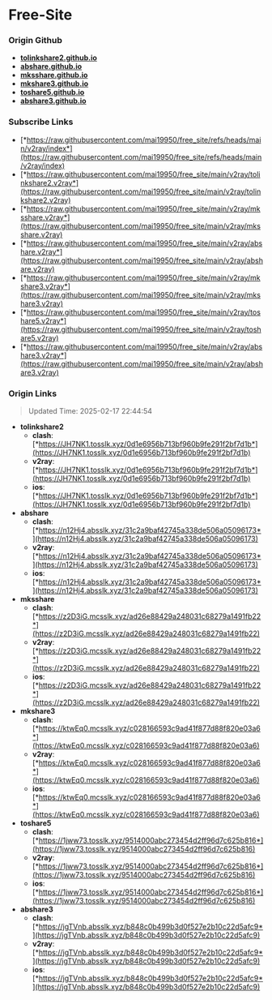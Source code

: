 # Free-Site

### Origin Github

- [**tolinkshare2.github.io**](https://github.com/tolinkshare2/tolinkshare2.github.io)
- [**abshare.github.io**](https://github.com/abshare/abshare.github.io)
- [**mksshare.github.io**](https://github.com/mksshare/mksshare.github.io)
- [**mkshare3.github.io**](https://github.com/mkshare3/mkshare3.github.io)
- [**toshare5.github.io**](https://github.com/toshare5/toshare5.github.io)
- [**abshare3.github.io**](https://github.com/abshare3/abshare3.github.io)

### Subscribe Links

- [*https://raw.githubusercontent.com/mai19950/free_site/refs/heads/main/v2ray/index*](https://raw.githubusercontent.com/mai19950/free_site/refs/heads/main/v2ray/index)
- [*https://raw.githubusercontent.com/mai19950/free_site/main/v2ray/tolinkshare2.v2ray*](https://raw.githubusercontent.com/mai19950/free_site/main/v2ray/tolinkshare2.v2ray)
- [*https://raw.githubusercontent.com/mai19950/free_site/main/v2ray/mksshare.v2ray*](https://raw.githubusercontent.com/mai19950/free_site/main/v2ray/mksshare.v2ray)
- [*https://raw.githubusercontent.com/mai19950/free_site/main/v2ray/abshare.v2ray*](https://raw.githubusercontent.com/mai19950/free_site/main/v2ray/abshare.v2ray)
- [*https://raw.githubusercontent.com/mai19950/free_site/main/v2ray/mkshare3.v2ray*](https://raw.githubusercontent.com/mai19950/free_site/main/v2ray/mkshare3.v2ray)
- [*https://raw.githubusercontent.com/mai19950/free_site/main/v2ray/toshare5.v2ray*](https://raw.githubusercontent.com/mai19950/free_site/main/v2ray/toshare5.v2ray)
- [*https://raw.githubusercontent.com/mai19950/free_site/main/v2ray/abshare3.v2ray*](https://raw.githubusercontent.com/mai19950/free_site/main/v2ray/abshare3.v2ray)

### Origin Links

> Updated Time: 2025-02-17 22:44:54

- **tolinkshare2**
  - **clash**: [*https://JH7NK1.tosslk.xyz/0d1e6956b713bf960b9fe291f2bf7d1b*](https://JH7NK1.tosslk.xyz/0d1e6956b713bf960b9fe291f2bf7d1b)
  - **v2ray**: [*https://JH7NK1.tosslk.xyz/0d1e6956b713bf960b9fe291f2bf7d1b*](https://JH7NK1.tosslk.xyz/0d1e6956b713bf960b9fe291f2bf7d1b)
  - **ios**: [*https://JH7NK1.tosslk.xyz/0d1e6956b713bf960b9fe291f2bf7d1b*](https://JH7NK1.tosslk.xyz/0d1e6956b713bf960b9fe291f2bf7d1b)
- **abshare**
  - **clash**: [*https://n12Hj4.absslk.xyz/31c2a9baf42745a338de506a05096173*](https://n12Hj4.absslk.xyz/31c2a9baf42745a338de506a05096173)
  - **v2ray**: [*https://n12Hj4.absslk.xyz/31c2a9baf42745a338de506a05096173*](https://n12Hj4.absslk.xyz/31c2a9baf42745a338de506a05096173)
  - **ios**: [*https://n12Hj4.absslk.xyz/31c2a9baf42745a338de506a05096173*](https://n12Hj4.absslk.xyz/31c2a9baf42745a338de506a05096173)
- **mksshare**
  - **clash**: [*https://z2D3iG.mcsslk.xyz/ad26e88429a248031c68279a1491fb22*](https://z2D3iG.mcsslk.xyz/ad26e88429a248031c68279a1491fb22)
  - **v2ray**: [*https://z2D3iG.mcsslk.xyz/ad26e88429a248031c68279a1491fb22*](https://z2D3iG.mcsslk.xyz/ad26e88429a248031c68279a1491fb22)
  - **ios**: [*https://z2D3iG.mcsslk.xyz/ad26e88429a248031c68279a1491fb22*](https://z2D3iG.mcsslk.xyz/ad26e88429a248031c68279a1491fb22)
- **mkshare3**
  - **clash**: [*https://ktwEq0.mcsslk.xyz/c028166593c9ad41f877d88f820e03a6*](https://ktwEq0.mcsslk.xyz/c028166593c9ad41f877d88f820e03a6)
  - **v2ray**: [*https://ktwEq0.mcsslk.xyz/c028166593c9ad41f877d88f820e03a6*](https://ktwEq0.mcsslk.xyz/c028166593c9ad41f877d88f820e03a6)
  - **ios**: [*https://ktwEq0.mcsslk.xyz/c028166593c9ad41f877d88f820e03a6*](https://ktwEq0.mcsslk.xyz/c028166593c9ad41f877d88f820e03a6)
- **toshare5**
  - **clash**: [*https://1jww73.tosslk.xyz/9514000abc273454d2ff96d7c625b816*](https://1jww73.tosslk.xyz/9514000abc273454d2ff96d7c625b816)
  - **v2ray**: [*https://1jww73.tosslk.xyz/9514000abc273454d2ff96d7c625b816*](https://1jww73.tosslk.xyz/9514000abc273454d2ff96d7c625b816)
  - **ios**: [*https://1jww73.tosslk.xyz/9514000abc273454d2ff96d7c625b816*](https://1jww73.tosslk.xyz/9514000abc273454d2ff96d7c625b816)
- **abshare3**
  - **clash**: [*https://jgTVnb.absslk.xyz/b848c0b499b3d0f527e2b10c22d5afc9*](https://jgTVnb.absslk.xyz/b848c0b499b3d0f527e2b10c22d5afc9)
  - **v2ray**: [*https://jgTVnb.absslk.xyz/b848c0b499b3d0f527e2b10c22d5afc9*](https://jgTVnb.absslk.xyz/b848c0b499b3d0f527e2b10c22d5afc9)
  - **ios**: [*https://jgTVnb.absslk.xyz/b848c0b499b3d0f527e2b10c22d5afc9*](https://jgTVnb.absslk.xyz/b848c0b499b3d0f527e2b10c22d5afc9)
